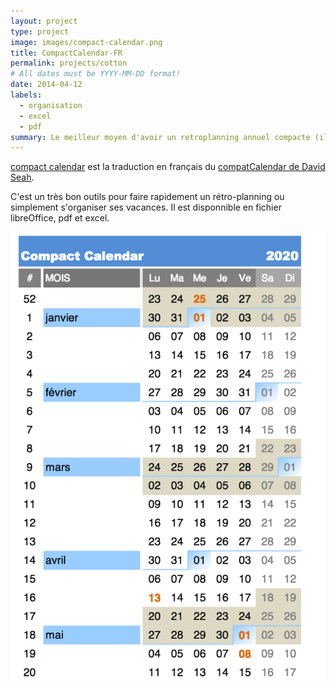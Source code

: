 ```yaml
---
layout: project
type: project
image: images/compact-calendar.png
title: CompactCalendar-FR
permalink: projects/cotton
# All dates must be YYYY-MM-DD format!
date: 2014-04-12
labels:
  - organisation
  - excel
  - pdf
summary: Le meilleur moyen d'avoir un retroplanning annuel compacte (il tient sur une feuille)
---
```


[compact calendar](https://github.com/tisseurdetoile/pub/tree/master/compactCalendar) est la traduction en français du [compatCalendar de David Seah](https://davidseah.com/node/compact-calendar/).

C'est un très bon outils pour faire rapidement un rétro-planning ou simplement s'organiser ses vacances. Il est disponnible en fichier libreOffice, pdf et excel.

![exemple](/images/compactCalendar.png)
